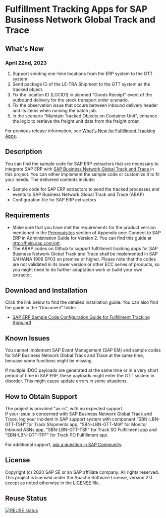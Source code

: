 # Fulfillment Tracking Apps for SAP Business Network Global Track and Trace 

## What's New
### April 22nd, 2023
1. Support sending one-time locations from the ERP system to the GTT system.
2. Send package ID of the LE-TRA Shipment to the GTT system as the tracked object.
3. Fix the location ID (LOCID1) in planned "Goods Receipt" event of the outbound delivery for the stock transport order scenario.
4. Fix the observation issue that occurs between inbound delivery header and its items when running the batch job.
5. In the scenario "Maintain Tracked Objects on Container Unit", enhance the logic to retrieve the freight unit data from the freight order.

For previous release information, see [What's New for Fulfillment Tracking Apps](https://github.com/SAP-samples/logistics-business-network-gtt-standardapps-samples/blob/test/lbn-gtt-standard-app/Documents/What's%20New%20for%20Fulfillment%20Tracking%20Apps.md).

## Description
You can find the sample code for SAP ERP extractors that are necessary to integrate SAP ERP with [SAP Business Network Global Track and Trace ](https://help.sap.com/viewer/product/SAP_LBN_GTT_OPTION/LBN/en-US?task=discover_task) in this project. You can either implement the sample code or customize it to fit your needs. The delivered contents include: 

* Sample code for SAP ERP extractors to send the tracked processes and events to SAP Business Network Global Track and Trace (ABAP)
* Configuration file for SAP ERP extractors

 
## Requirements

* Make sure that you have met the requirements for the product version mentioned in the [Prerequisites](https://help.sap.com/docs/SAP_LBN_GTT_OPTION/d0802f41861a4f81a3610d873fdcf148/c9f7baf5f6e14be4ba9045786961de14.html) section of Appendix one: Connect to SAP ERP in Administration Guide for Version 2. You can find this guide at http://help.sap.com/gtt. 
* The ABAP codes on Github to support fulfillment tracking apps for SAP Business Network Global Track and Trace shall be implemented in SAP S/4HANA 1909 SP03 on premise or higher. Please note that the codes are not validated in its lower version or other ECC series of products, so you might need to do further adaptation work or build your own extractor.

## Download and Installation
Click the link below to find the detailed installation guide. You can also find the guide in the “Document” folder.
* [SAP ERP Sample Code Configuration Guide for Fulfillment Tracking Apps.pdf](https://github.com/SAP-samples/logistics-business-network-gtt-standardapps-samples/blob/master/lbn-gtt-standard-app/Documents/SAP%20ERP%20Sample%20Code%20Configuration%20Guide%20for%20Fulfillment%20Tracking%20Apps.pdf) </br>


## Known Issues
You cannot implement SAP Event Management (SAP EM) and sample codes for SAP Business Network Global Track and Trace at the same time, becuase some functions might be missing.

If multiple IDOC payloads are generated at the same time or in a very short period of time in SAP ERP, these payloads might enter the GTT system in disorder. This might cause update errors in some situations.

## How to Obtain Support
The project is provided "as-is", with no expected support. </br>
If your issue is concerned with SAP Business Network Global Track and Trace, log your incident in SAP support system with component “SBN-LBN-GTT-TSH” for Track Shipments app, “SBN-LBN-GTT-MIA” for Monitor Inbound ASNs app, "SBN-LBN-GTT-TSF" for Track SO Fulfillment app and "SBN-LBN-GTT-TPF" for Track PO Fulfillment app. 

For additional support, [ask a question in SAP Community](https://answers.sap.com/questions/ask.html?additionalTagId=73555000100800000602).

## License
Copyright (c) 2020 SAP SE or an SAP affiliate company. All rights reserved. This project is licensed under the Apache Software License, version 2.0 except as noted otherwise in the [LICENSE](https://github.com/SAP-samples/logistics-business-network-gtt-samples/blob/master/LICENSES/Apache-2.0.txt) file.

## Reuse Status
[![REUSE status](https://api.reuse.software/badge/github.com/SAP-samples/logistics-business-network-gtt-standardapps-samples)](https://api.reuse.software/info/github.com/SAP-samples/logistics-business-network-gtt-standardapps-samples)
